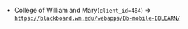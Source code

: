  - College of William and Mary(`client_id=484`) => [`https://blackboard.wm.edu/webapps/Bb-mobile-BBLEARN/`](https://blackboard.wm.edu/webapps/Bb-mobile-BBLEARN/)
